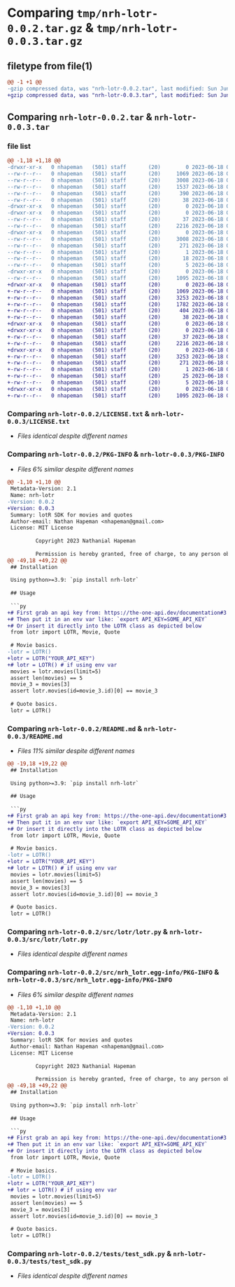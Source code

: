 # Comparing `tmp/nrh-lotr-0.0.2.tar.gz` & `tmp/nrh-lotr-0.0.3.tar.gz`

## filetype from file(1)

```diff
@@ -1 +1 @@
-gzip compressed data, was "nrh-lotr-0.0.2.tar", last modified: Sun Jun 18 04:02:03 2023, max compression
+gzip compressed data, was "nrh-lotr-0.0.3.tar", last modified: Sun Jun 18 04:32:39 2023, max compression
```

## Comparing `nrh-lotr-0.0.2.tar` & `nrh-lotr-0.0.3.tar`

### file list

```diff
@@ -1,18 +1,18 @@
-drwxr-xr-x   0 nhapeman   (501) staff       (20)        0 2023-06-18 04:02:03.782823 nrh-lotr-0.0.2/
--rw-r--r--   0 nhapeman   (501) staff       (20)     1069 2023-06-18 02:23:37.000000 nrh-lotr-0.0.2/LICENSE.txt
--rw-r--r--   0 nhapeman   (501) staff       (20)     3008 2023-06-18 04:02:03.782710 nrh-lotr-0.0.2/PKG-INFO
--rw-r--r--   0 nhapeman   (501) staff       (20)     1537 2023-06-18 04:00:09.000000 nrh-lotr-0.0.2/README.md
--rw-r--r--   0 nhapeman   (501) staff       (20)      390 2023-06-18 04:01:13.000000 nrh-lotr-0.0.2/pyproject.toml
--rw-r--r--   0 nhapeman   (501) staff       (20)       38 2023-06-18 04:02:03.782853 nrh-lotr-0.0.2/setup.cfg
-drwxr-xr-x   0 nhapeman   (501) staff       (20)        0 2023-06-18 04:02:03.781180 nrh-lotr-0.0.2/src/
-drwxr-xr-x   0 nhapeman   (501) staff       (20)        0 2023-06-18 04:02:03.781903 nrh-lotr-0.0.2/src/lotr/
--rw-r--r--   0 nhapeman   (501) staff       (20)       37 2023-06-18 02:53:17.000000 nrh-lotr-0.0.2/src/lotr/__init__.py
--rw-r--r--   0 nhapeman   (501) staff       (20)     2216 2023-06-18 03:53:13.000000 nrh-lotr-0.0.2/src/lotr/lotr.py
-drwxr-xr-x   0 nhapeman   (501) staff       (20)        0 2023-06-18 04:02:03.782453 nrh-lotr-0.0.2/src/nrh_lotr.egg-info/
--rw-r--r--   0 nhapeman   (501) staff       (20)     3008 2023-06-18 04:02:03.000000 nrh-lotr-0.0.2/src/nrh_lotr.egg-info/PKG-INFO
--rw-r--r--   0 nhapeman   (501) staff       (20)      271 2023-06-18 04:02:03.000000 nrh-lotr-0.0.2/src/nrh_lotr.egg-info/SOURCES.txt
--rw-r--r--   0 nhapeman   (501) staff       (20)        1 2023-06-18 04:02:03.000000 nrh-lotr-0.0.2/src/nrh_lotr.egg-info/dependency_links.txt
--rw-r--r--   0 nhapeman   (501) staff       (20)       18 2023-06-18 04:02:03.000000 nrh-lotr-0.0.2/src/nrh_lotr.egg-info/requires.txt
--rw-r--r--   0 nhapeman   (501) staff       (20)        5 2023-06-18 04:02:03.000000 nrh-lotr-0.0.2/src/nrh_lotr.egg-info/top_level.txt
-drwxr-xr-x   0 nhapeman   (501) staff       (20)        0 2023-06-18 04:02:03.782564 nrh-lotr-0.0.2/tests/
--rw-r--r--   0 nhapeman   (501) staff       (20)     1095 2023-06-18 03:02:32.000000 nrh-lotr-0.0.2/tests/test_sdk.py
+drwxr-xr-x   0 nhapeman   (501) staff       (20)        0 2023-06-18 04:32:39.517867 nrh-lotr-0.0.3/
+-rw-r--r--   0 nhapeman   (501) staff       (20)     1069 2023-06-18 02:23:37.000000 nrh-lotr-0.0.3/LICENSE.txt
+-rw-r--r--   0 nhapeman   (501) staff       (20)     3253 2023-06-18 04:32:39.517761 nrh-lotr-0.0.3/PKG-INFO
+-rw-r--r--   0 nhapeman   (501) staff       (20)     1782 2023-06-18 04:28:05.000000 nrh-lotr-0.0.3/README.md
+-rw-r--r--   0 nhapeman   (501) staff       (20)      404 2023-06-18 04:31:26.000000 nrh-lotr-0.0.3/pyproject.toml
+-rw-r--r--   0 nhapeman   (501) staff       (20)       38 2023-06-18 04:32:39.517897 nrh-lotr-0.0.3/setup.cfg
+drwxr-xr-x   0 nhapeman   (501) staff       (20)        0 2023-06-18 04:32:39.516387 nrh-lotr-0.0.3/src/
+drwxr-xr-x   0 nhapeman   (501) staff       (20)        0 2023-06-18 04:32:39.516967 nrh-lotr-0.0.3/src/lotr/
+-rw-r--r--   0 nhapeman   (501) staff       (20)       37 2023-06-18 02:53:17.000000 nrh-lotr-0.0.3/src/lotr/__init__.py
+-rw-r--r--   0 nhapeman   (501) staff       (20)     2216 2023-06-18 03:53:13.000000 nrh-lotr-0.0.3/src/lotr/lotr.py
+drwxr-xr-x   0 nhapeman   (501) staff       (20)        0 2023-06-18 04:32:39.517502 nrh-lotr-0.0.3/src/nrh_lotr.egg-info/
+-rw-r--r--   0 nhapeman   (501) staff       (20)     3253 2023-06-18 04:32:39.000000 nrh-lotr-0.0.3/src/nrh_lotr.egg-info/PKG-INFO
+-rw-r--r--   0 nhapeman   (501) staff       (20)      271 2023-06-18 04:32:39.000000 nrh-lotr-0.0.3/src/nrh_lotr.egg-info/SOURCES.txt
+-rw-r--r--   0 nhapeman   (501) staff       (20)        1 2023-06-18 04:32:39.000000 nrh-lotr-0.0.3/src/nrh_lotr.egg-info/dependency_links.txt
+-rw-r--r--   0 nhapeman   (501) staff       (20)       25 2023-06-18 04:32:39.000000 nrh-lotr-0.0.3/src/nrh_lotr.egg-info/requires.txt
+-rw-r--r--   0 nhapeman   (501) staff       (20)        5 2023-06-18 04:32:39.000000 nrh-lotr-0.0.3/src/nrh_lotr.egg-info/top_level.txt
+drwxr-xr-x   0 nhapeman   (501) staff       (20)        0 2023-06-18 04:32:39.517615 nrh-lotr-0.0.3/tests/
+-rw-r--r--   0 nhapeman   (501) staff       (20)     1095 2023-06-18 03:02:32.000000 nrh-lotr-0.0.3/tests/test_sdk.py
```

### Comparing `nrh-lotr-0.0.2/LICENSE.txt` & `nrh-lotr-0.0.3/LICENSE.txt`

 * *Files identical despite different names*

### Comparing `nrh-lotr-0.0.2/PKG-INFO` & `nrh-lotr-0.0.3/PKG-INFO`

 * *Files 6% similar despite different names*

```diff
@@ -1,10 +1,10 @@
 Metadata-Version: 2.1
 Name: nrh-lotr
-Version: 0.0.2
+Version: 0.0.3
 Summary: lotR SDK for movies and quotes
 Author-email: Nathan Hapeman <nhapeman@gmail.com>
 License: MIT License
         
         Copyright 2023 Nathanial Hapeman
         
         Permission is hereby granted, free of charge, to any person obtaining a copy
@@ -49,18 +49,22 @@
 ## Installation
 
 Using python>=3.9: `pip install nrh-lotr`
 
 ## Usage
 
 ```py
+# First grab an api key from: https://the-one-api.dev/documentation#3
+# Then put it in an env var like: `export API_KEY=SOME_API_KEY`
+# Or insert it directly into the LOTR class as depicted below
 from lotr import LOTR, Movie, Quote
 
 # Movie basics.
-lotr = LOTR()
+lotr = LOTR("YOUR_API_KEY")
+# lotr = LOTR() # if using env var
 movies = lotr.movies(limit=5)
 assert len(movies) == 5
 movie_3 = movies[3]
 assert lotr.movies(id=movie_3.id)[0] == movie_3
 
 # Quote basics.
 lotr = LOTR()
```

### Comparing `nrh-lotr-0.0.2/README.md` & `nrh-lotr-0.0.3/README.md`

 * *Files 11% similar despite different names*

```diff
@@ -19,18 +19,22 @@
 ## Installation
 
 Using python>=3.9: `pip install nrh-lotr`
 
 ## Usage
 
 ```py
+# First grab an api key from: https://the-one-api.dev/documentation#3
+# Then put it in an env var like: `export API_KEY=SOME_API_KEY`
+# Or insert it directly into the LOTR class as depicted below
 from lotr import LOTR, Movie, Quote
 
 # Movie basics.
-lotr = LOTR()
+lotr = LOTR("YOUR_API_KEY")
+# lotr = LOTR() # if using env var
 movies = lotr.movies(limit=5)
 assert len(movies) == 5
 movie_3 = movies[3]
 assert lotr.movies(id=movie_3.id)[0] == movie_3
 
 # Quote basics.
 lotr = LOTR()
```

### Comparing `nrh-lotr-0.0.2/src/lotr/lotr.py` & `nrh-lotr-0.0.3/src/lotr/lotr.py`

 * *Files identical despite different names*

### Comparing `nrh-lotr-0.0.2/src/nrh_lotr.egg-info/PKG-INFO` & `nrh-lotr-0.0.3/src/nrh_lotr.egg-info/PKG-INFO`

 * *Files 6% similar despite different names*

```diff
@@ -1,10 +1,10 @@
 Metadata-Version: 2.1
 Name: nrh-lotr
-Version: 0.0.2
+Version: 0.0.3
 Summary: lotR SDK for movies and quotes
 Author-email: Nathan Hapeman <nhapeman@gmail.com>
 License: MIT License
         
         Copyright 2023 Nathanial Hapeman
         
         Permission is hereby granted, free of charge, to any person obtaining a copy
@@ -49,18 +49,22 @@
 ## Installation
 
 Using python>=3.9: `pip install nrh-lotr`
 
 ## Usage
 
 ```py
+# First grab an api key from: https://the-one-api.dev/documentation#3
+# Then put it in an env var like: `export API_KEY=SOME_API_KEY`
+# Or insert it directly into the LOTR class as depicted below
 from lotr import LOTR, Movie, Quote
 
 # Movie basics.
-lotr = LOTR()
+lotr = LOTR("YOUR_API_KEY")
+# lotr = LOTR() # if using env var
 movies = lotr.movies(limit=5)
 assert len(movies) == 5
 movie_3 = movies[3]
 assert lotr.movies(id=movie_3.id)[0] == movie_3
 
 # Quote basics.
 lotr = LOTR()
```

### Comparing `nrh-lotr-0.0.2/tests/test_sdk.py` & `nrh-lotr-0.0.3/tests/test_sdk.py`

 * *Files identical despite different names*

